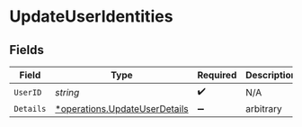 # UpdateUserIdentities


## Fields

| Field                                                                         | Type                                                                          | Required                                                                      | Description                                                                   |
| ----------------------------------------------------------------------------- | ----------------------------------------------------------------------------- | ----------------------------------------------------------------------------- | ----------------------------------------------------------------------------- |
| `UserID`                                                                      | *string*                                                                      | :heavy_check_mark:                                                            | N/A                                                                           |
| `Details`                                                                     | [*operations.UpdateUserDetails](../../models/operations/updateuserdetails.md) | :heavy_minus_sign:                                                            | arbitrary                                                                     |